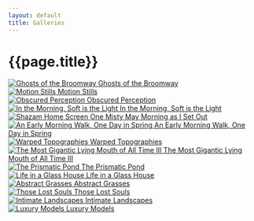 ```yaml
---
layout: default
title: Galleries
---
```


# {{page.title}}

<div class="grid">
   <div>
   		<a href="ghosts-of-the-broomway">
			<img src="assets/galleries/ghosts-of-the-broomway.webp" alt="Ghosts of the Broomway" title="Ghosts of the Broomway" />
			Ghosts of the Broomway
		</a>
   	</div>
   <div>
   		<a href="motion-stills">
			<img src="assets/galleries/motion-stills.webp" alt="Motion Stills" title="Motion Stills" />
			Motion Stills
		</a>
   	</div>
   <div>
  	 <a href="apps/obscured-perception">
			<img src="assets/galleries/obscured-perception.webp" alt="Obscured Perception" title="Obscured Perception" />
			Obscured Perception
		</a>
  	</div>
   <div>
   		<a href="in-the-morning-soft-is-the-light">
			<img src="assets/galleries/in-the-morning-soft-is-the-light.webp" alt="In the Morning, Soft is the Light" title="In the Morning, Soft is the Light" />
			In the Morning, Soft is the Light
		</a>
	</div>
	<div>
		<a href="apps/one-misty-may-morning-as-i-set-out">
			<img src="assets/galleries/one-misty-may-morning-as-i-set-out.webp" alt="Shazam Home Screen" title="Shazam Home Screen" />
			One Misty May Morning as I Set Out
		</a>
	</div>
	<div>
		<a href="an-early-morning-walk-one-day-in-spring">
			<img src="assets/galleries/an-early-morning-walk-one-day-in-spring.webp" alt="An Early Morning Walk, One Day in Spring" title="An Early Morning Walk, One Day in Spring" />
			An Early Morning Walk, One Day in Spring
		</a>
	</div>
	<div>
		<a href="warped-topographies">
			<img src="assets/galleries/warped-topographies.webp" alt="Warped Topographies" title="Warped Topographies" />
			Warped Topographies
		</a>
	</div>
		<div>
		<a href="apps/the-most-gigantic-lying-mouth-of-all-time-iii">
			<img src="assets/galleries/the-most-gigantic-lying-mouth-of-all-time-iii.webp" alt="The Most Gigantic Lying Mouth of All Time III" title="The Most Gigantic Lying Mouth of All Time III" />
			The Most Gigantic Lying Mouth of All Time III
		</a>
	</div>
	<div>
		<a href="the-prismatic-pond">
			<img src="assets/galleries/the-prismatic-pond.webp" alt="The Prismatic Pond" title="The Prismatic Pond" />
			The Prismatic Pond
		</a>
	</div>
	<div>
		<a href="life-in-a-glass-hous">
			<img src="assets/galleries/life-in-a-glass-house.webp" alt="Life in a Glass House" title="Life in a Glass House" />
			Life in a Glass House
		</a>
	</div>
		<div>
		<a href="abstract-grasses">
			<img src="assets/galleries/abstract-grasses.webp" alt="Abstract Grasses" title="Abstract Grasses" />
			Abstract Grasses
		</a>
	</div>
	<div>
		<a href="those-lost-souls">
			<img src="assets/galleries/those-lost-souls.webp" alt="Those Lost Souls" title="Those Lost Souls" />
			Those Lost Souls
		</a>
	</div>
	<div>
		<a href="intimate-landscapes">
			<img src="assets/galleries/intimate-landscapes.webp" alt="Intimate Landscapes" title="Intimate Landscapes" />
			Intimate Landscapes
		</a>
	</div>
	<div>
		<a href="luxury-models">
			<img src="assets/galleries/luxury-models.webp" alt="Luxury Models" title="Luxury Models" />
			Luxury Models
		</a>
	</div>
</div>